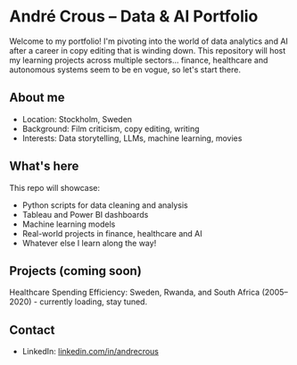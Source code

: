 # André Crous – Data & AI Portfolio

Welcome to my portfolio! I'm pivoting into the world of data analytics and AI after a career in copy editing that is winding down. This repository will host my learning projects across multiple sectors... finance, healthcare and autonomous systems seem to be en vogue, so let's start there.

## About me

- Location: Stockholm, Sweden
- Background: Film criticism, copy editing, writing
- Interests: Data storytelling, LLMs, machine learning, movies

## What's here

This repo will showcase:
- Python scripts for data cleaning and analysis
- Tableau and Power BI dashboards
- Machine learning models
- Real-world projects in finance, healthcare and AI
- Whatever else I learn along the way!

## Projects (coming soon)

Healthcare Spending Efficiency: Sweden, Rwanda, and South Africa (2005–2020) - currently loading, stay tuned.

## Contact

- LinkedIn: [linkedin.com/in/andrecrous](https://linkedin.com/in/andrecrous)

<!---
drandc/drandc is a ✨ special ✨ repository because its `README.md` (this file) appears on your GitHub profile.
You can click the Preview link to take a look at your changes.
--->

